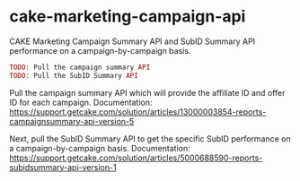 # cake-marketing-campaign-api
CAKE Marketing Campaign Summary API and SubID Summary API performance on a campaign-by-campaign basis.

```php
TODO: Pull the campaign summary API 
TODO: Pull the SubID Summary API 
```
Pull the campaign summary API which will provide the affiliate ID and offer ID for each campaign.
Documentation: https://support.getcake.com/solution/articles/13000003854-reports-campaignsummary-api-version-5

Next, pull the SubID Summary API to get the specific SubID performance on a campaign-by-campaign basis.
Documentation: https://support.getcake.com/solution/articles/5000688590-reports-subidsummary-api-version-1
